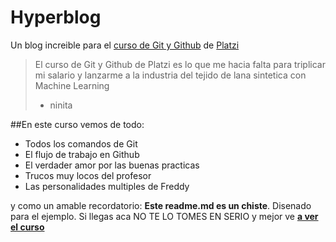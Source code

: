 # Hyperblog
Un blog increible para el [curso de Git y Github]() de [Platzi]()
>El curso de Git y Github de Platzi es lo que me hacia falta para triplicar mi salario y lanzarme a la industria del tejido de lana sintetica con Machine Learning
> - ninita

##En este curso vemos de todo: 
* Todos los comandos de Git
* El flujo de trabajo en Github
* El verdader amor por las buenas practicas
* Trucos muy locos del profesor
* Las personalidades multiples de Freddy

y como un amable recordatorio: **Este readme.md es un chiste**. Disenado para el ejemplo. Si llegas aca NO TE LO TOMES EN SERIO y mejor ve **[a ver el curso]()**